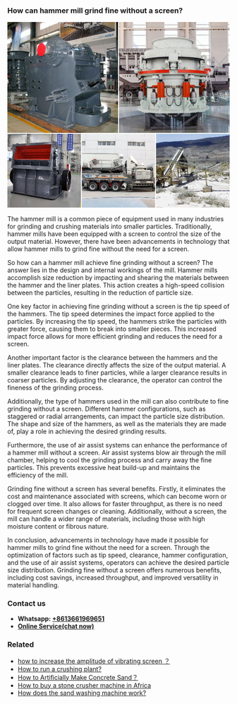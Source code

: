 <h3>How can hammer mill grind fine without a screen?</h3><img src='1701744938.jpg' alt=''><p>The hammer mill is a common piece of equipment used in many industries for grinding and crushing materials into smaller particles. Traditionally, hammer mills have been equipped with a screen to control the size of the output material. However, there have been advancements in technology that allow hammer mills to grind fine without the need for a screen.</p><p>So how can a hammer mill achieve fine grinding without a screen? The answer lies in the design and internal workings of the mill. Hammer mills accomplish size reduction by impacting and shearing the materials between the hammer and the liner plates. This action creates a high-speed collision between the particles, resulting in the reduction of particle size.</p><p>One key factor in achieving fine grinding without a screen is the tip speed of the hammers. The tip speed determines the impact force applied to the particles. By increasing the tip speed, the hammers strike the particles with greater force, causing them to break into smaller pieces. This increased impact force allows for more efficient grinding and reduces the need for a screen.</p><p>Another important factor is the clearance between the hammers and the liner plates. The clearance directly affects the size of the output material. A smaller clearance leads to finer particles, while a larger clearance results in coarser particles. By adjusting the clearance, the operator can control the fineness of the grinding process.</p><p>Additionally, the type of hammers used in the mill can also contribute to fine grinding without a screen. Different hammer configurations, such as staggered or radial arrangements, can impact the particle size distribution. The shape and size of the hammers, as well as the materials they are made of, play a role in achieving the desired grinding results.</p><p>Furthermore, the use of air assist systems can enhance the performance of a hammer mill without a screen. Air assist systems blow air through the mill chamber, helping to cool the grinding process and carry away the fine particles. This prevents excessive heat build-up and maintains the efficiency of the mill.</p><p>Grinding fine without a screen has several benefits. Firstly, it eliminates the cost and maintenance associated with screens, which can become worn or clogged over time. It also allows for faster throughput, as there is no need for frequent screen changes or cleaning. Additionally, without a screen, the mill can handle a wider range of materials, including those with high moisture content or fibrous nature.</p><p>In conclusion, advancements in technology have made it possible for hammer mills to grind fine without the need for a screen. Through the optimization of factors such as tip speed, clearance, hammer configuration, and the use of air assist systems, operators can achieve the desired particle size distribution. Grinding fine without a screen offers numerous benefits, including cost savings, increased throughput, and improved versatility in material handling.</p><h3>Contact us</h3><ul><li><strong>Whatsapp:&nbsp;<a href="https://wa.me/8613661969651">+8613661969651</a></strong></li><li><a href="https://swt.shibang-china.com/?git&amp;zhl&amp;How can hammer mill grind fine without a screen"><strong>Online Service(chat now)</strong></a></li></ul><h3>Related</h3><ul><li><a href='how to increase the amplitude of vibrating screen ？.md'>how to increase the amplitude of vibrating screen ？</a></li><li><a href='How to run a crushing plant.md'>How to run a crushing plant?</a></li><li><a href='How to Artificially Make Concrete Sand？.md'>How to Artificially Make Concrete Sand？</a></li><li><a href='How to buy a stone crusher machine in Africa.md'>How to buy a stone crusher machine in Africa</a></li><li><a href='How does the sand washing machine work.md'>How does the sand washing machine work?</a></li></ul>